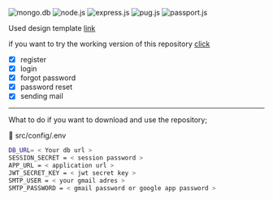![mongo.db](https://img.shields.io/badge/MongoDB-white?style=for-the-badge&logo=mongodb&logoColor=4EA94B)
![node.js](https://img.shields.io/badge/Node.js-339933?style=for-the-badge&logo=nodedotjs&logoColor=white)
![express.js](https://img.shields.io/badge/Express.js-000000?style=for-the-badge&logo=express&logoColor=white)
![pug.js](https://img.shields.io/badge/Pug-E3C29B?style=for-the-badge&logo=pug&logoColor=black)
![passport.js](https://img.shields.io/badge/passport.js-black?style=for-the-badge&logo=passport)

Used design template [link](https://startbootstrap.com/theme/sb-admin-2)

if you want to try the working version of this repository [click](https://node-auth-process.herokuapp.com/register)
- [x] register
- [x] login
- [x] forgot password
- [x] password reset 
- [x] sending mail

---
What to do if you want to download and use the repository;

📂 src/config/.env

``` bash
DB_URL= < Your db url >
SESSION_SECRET = < session password >
APP_URL = < application url >
JWT_SECRET_KEY = < jwt secret key >
SMTP_USER = < your gmail adres >
SMTP_PASSWORD = < gmail password or google app password >
```

